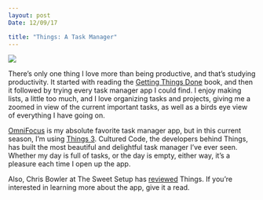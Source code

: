 ```yaml
---
layout: post
Date: 12/09/17

title: "Things: A Task Manager"
---
```


![][image-1]

There’s only one thing I love more than being productive, and that’s studying productivity. It started with reading the [Getting Things Done][1] book, and then it followed by trying every task manager app I could find. I enjoy making lists, a little too much, and I love organizing tasks and projects, giving me a zoomed in view of the current important tasks, as well as a birds eye view of everything I have going on.

[OmniFocus][2] is my absolute favorite task manager app, but in this current season, I’m using [Things 3][3]. Cultured Code, the developers behind Things, has built the most beautiful and delightful task manager I’ve ever seen. Whether my day is full of tasks, or the day is empty, either way, it’s a pleasure each time I open up the app.

Also, Chris Bowler at The Sweet Setup has [reviewed][4] Things. If you’re interested in learning more about the app, give it a read.

[1]:	https://www.amazon.com/Getting-Things-Done-Stress-Free-Productivity/dp/0142000280
[2]:	https://www.omnigroup.com/omnifocus
[3]:	https://culturedcode.com/things/
[4]:	https://thesweetsetup.com/apps/best-personal-gtd-app-suite/

[image-1]:	https://culturedcode.com/things/2017-03-25/images/whatsnew-collage.png
